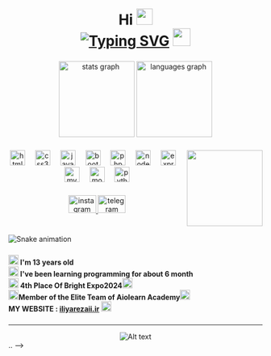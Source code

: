 
<h1 align="center">
  Hi 
  <img height="32" src="https://raw.githubusercontent.com/goforbg/telegram-emoji-gifs/master/wave.gif"><br>
  <a href="https://arashnasri.com"><img src="https://readme-typing-svg.demolab.com?font=Fira+Code&pause=1000&color=20DA3D&center=true&vCenter=true&width=250&height=35&lines=i'm+Iliyarezaii;Backend+Developer+%F0%9F%92%8E" alt="Typing SVG" /></a>
  <img height="35" src="https://raw.githubusercontent.com/goforbg/telegram-emoji-gifs/master/guy-with-laptop-1.gif">
</h1>


###

<div align="center">
  <img src="https://github-readme-stats.vercel.app/api?username=Iliya rezaii&hide_title=false&hide_rank=false&show_icons=true&include_all_commits=true&count_private=true&disable_animations=false&theme=vue-dark&locale=en&hide_border=true" height="150" alt="stats graph"  />
  <img src="https://github-readme-stats.vercel.app/api/top-langs?username=Iliya rezaii&locale=en&hide_title=false&layout=compact&card_width=320&langs_count=5&theme=vue-dark&hide_border=true" height="150" alt="languages graph"  />
</div>

###

<img align="right" height="150" src="https://iliyarezaii.ir/assets/images/my-avatar.png"  />

###

<div align="center">
  <img src="https://skillicons.dev/icons?i=html" height="30" alt="html5 logo"  />
  <img width="12" />
  <img src="https://skillicons.dev/icons?i=css" height="30" alt="css3 logo"  />
  <img width="12" />
  <img src="https://skillicons.dev/icons?i=js" height="30" alt="javascript logo"  />
  <img width="12" />
  <img src="https://skillicons.dev/icons?i=bootstrap" height="30" alt="bootstrap logo"  />
  <img width="12" />
  <img src="https://cdn.jsdelivr.net/gh/devicons/devicon/icons/php/php-original.svg" height="30" alt="php logo"  />
  <img width="12" />
  <img src="https://cdn.simpleicons.org/nodedotjs/339933" height="30" alt="nodejs logo"  />
  <img width="12" />
  <img src="https://skillicons.dev/icons?i=express" height="30" alt="express logo"  />
  <img width="12" />
  <img src="https://cdn.simpleicons.org/mysql/4479A1" height="30" alt="mysql logo"  />
  <img width="12" />
  <img src="https://skillicons.dev/icons?i=mongodb" height="30" alt="mongodb logo"  />
  <img width="12" />
  <img src="https://cdn.jsdelivr.net/gh/devicons/devicon/icons/python/python-original.svg" height="30" alt="python logo"  />
</div>

###

<div align="center">
  <a href="https://www.instagram.com/Iliya rezaii" target="_blank">
    <img src="https://raw.githubusercontent.com/maurodesouza/profile-readme-generator/master/src/assets/icons/social/instagram/default.svg" width="55" height="35" alt="instagram logo"  />
  </a>
  <a href="https://t.me/Iliyarezaii" target="_blank">
    <img src="https://raw.githubusercontent.com/maurodesouza/profile-readme-generator/master/src/assets/icons/social/telegram/default.svg" width="55" height="35" alt="telegram logo"  />
  </a>
</div>

###

<br clear="both">

<img src="https://profile-readme-generator.com/assets/snake.svg" alt="Snake animation" />

###

<h4 align="left"><img src="https://raw.githubusercontent.com/goforbg/telegram-emoji-gifs/master/birthday-candles.gif" height="20"> I'm 13 years old<br><img src="https://raw.githubusercontent.com/Tarikul-Islam-Anik/Telegram-Animated-Emojis/main/Objects/Laptop.webp" alt="Laptop" width="20" height="20" /> I've been learning programming for about 6 month<br><img src="https://raw.githubusercontent.com/Tarikul-Islam-Anik/Telegram-Animated-Emojis/main/Activity/Trophy.webp" alt="Trophy" width="20" height="20" /> 4th Place Of Bright Expo2024<img src="https://raw.githubusercontent.com/Tarikul-Islam-Anik/Telegram-Animated-Emojis/main/Activity/Trophy.webp" alt="Trophy" width="20" height="20" /><br><img src="https://raw.githubusercontent.com/Tarikul-Islam-Anik/Telegram-Animated-Emojis/main/Objects/Memo.webp" alt="Memo" width="20" height="20" />Member of the Elite Team of Aiolearn Academy<img src="https://raw.githubusercontent.com/Tarikul-Islam-Anik/Telegram-Animated-Emojis/main/Symbols/Check%20Mark%20Button.webp" alt="Check Mark Button" width="20" height="20" /><br>MY WEBSITE : <a href="https://iliyarezaii.ir">iliyarezaii.ir</a> <img src="https://raw.githubusercontent.com/Tarikul-Islam-Anik/Telegram-Animated-Emojis/main/Activity/Artist%20Palette.webp" alt="Artist Palette" width="20" height="20" /></h4>

###
---

<div align="center">
  <img src="https://spotify-recently-played-readme.vercel.app/api?user=31oamgtvj45rre3qheri26bvha3a&count=1" alt="Alt text">
</div>..
-->
